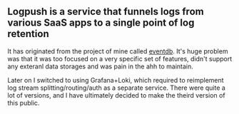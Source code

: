 ## Logpush is a service that funnels logs from various SaaS apps to a single point of log retention

It has originated from the project of mine called [eventdb](https://gitlab.com/maddsua/eventdb).
It's huge problem was that it was too focused on a very specific set of features, didn't support any exteranl data storages and was pain in the ahh to maintain.

Later on I switched to using Grafana+Loki, which required to reimplement log stream splitting/routing/auth as a separate service.
There were quite a lot of versions, and I have ultimately decided to make the theird version of this public.
